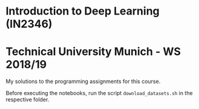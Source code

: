 # Introduction to Deep Learning (IN2346)
# Technical University Munich - WS 2018/19
My solutions to the programming assignments for this course.

Before executing the notebooks, run the script `download_datasets.sh` in the respective folder.
